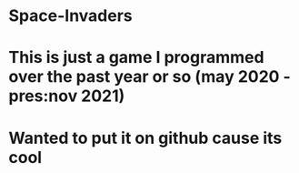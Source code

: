 # Space-Invaders
# This is just a game I programmed over the past year or so (may 2020 - pres:nov 2021)
# Wanted to put it on github cause its cool
